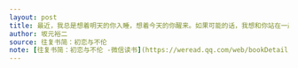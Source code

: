 ```yaml
---
layout: post
title: 最近，我总是想着明天的你入睡，想着今天的你醒来。如果可能的话，我想和你站在一起，成为你的力量。
author: 坂元裕二
source: 往复书简：初恋与不伦
note: [往复书简：初恋与不伦 -微信读书](https://weread.qq.com/web/bookDetail/4d6325c0813ab67dag011461)
---
```

